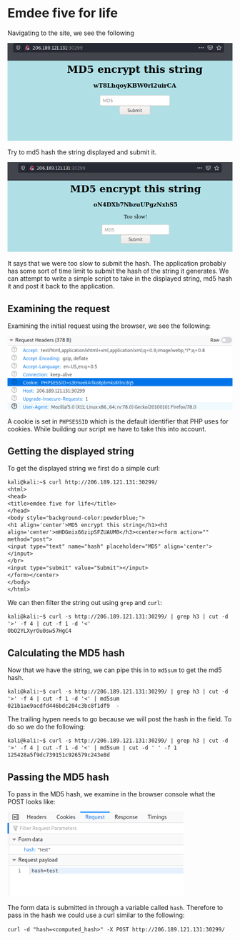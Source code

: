 # Emdee five for life

Navigating to the site, we see the following

![efff1](https://raw.githubusercontent.com/Shezz7/HTB-writeups/master/challenges/resources/efff1.png)

Try to md5 hash the string displayed and submit it.

![efff2](https://raw.githubusercontent.com/Shezz7/HTB-writeups/master/challenges/resources/efff2.png)

It says that we were too slow to submit the hash. The application probably has some sort of time limit to submit the hash of the string it generates. We can attempt to write a simple script to take in the displayed string, md5 hash it and post it back to the application.

## Examining the request

Examining the initial request using the browser, we see the following:

![efff3](https://raw.githubusercontent.com/Shezz7/HTB-writeups/master/challenges/resources/efff3.png)

A cookie is set in ```PHPSESSID``` which is the default identifier that PHP uses for cookies. While building our script we have to take this into account.

## Getting the displayed string

To get the displayed string we first do a simple curl:

```console
kali@kali:~$ curl http://206.189.121.131:30299/
<html>
<head>
<title>emdee five for life</title>
</head>
<body style="background-color:powderblue;">
<h1 align='center'>MD5 encrypt this string</h1><h3 align='center'>mHDGmix66zipSFZUAUM0</h3><center><form action="" method="post">
<input type="text" name="hash" placeholder="MD5" align='center'></input>
</br>
<input type="submit" value="Submit"></input>
</form></center>
</body>
</html>
```
We can then filter the string out using ```grep``` and ```curl```:

```console
kali@kali:~$ curl -s http://206.189.121.131:30299/ | grep h3 | cut -d '>' -f 4 | cut -f 1 -d '<'
ObO2YLXyrOu0sw57HgC4
```

## Calculating the MD5 hash

Now that we have the string, we can pipe this in to ```md5sum``` to get the md5 hash.

```console
kali@kali:~$ curl -s http://206.189.121.131:30299/ | grep h3 | cut -d '>' -f 4 | cut -f 1 -d '<' | md5sum
021b1ae9acdfd446bdc204c3bc8f1df9  -
```

The trailing hypen needs to go because we will post the hash in the field. To do so we do the following:

```console
kali@kali:~$ curl -s http://206.189.121.131:30299/ | grep h3 | cut -d '>' -f 4 | cut -f 1 -d '<' | md5sum | cut -d ' ' -f 1
125428a5f9dc739151c926579c243e8d
```

## Passing the MD5 hash

To pass in the MD5 hash, we examine in the browser console what the POST looks like:

![efff4](https://raw.githubusercontent.com/Shezz7/HTB-writeups/master/challenges/resources/efff4.png)

The form data is submitted in through a variable called ```hash```. Therefore to pass in the hash we could use a curl similar to the following:

```curl -d "hash=<computed_hash>" -X POST http://206.189.121.131:30299/```
